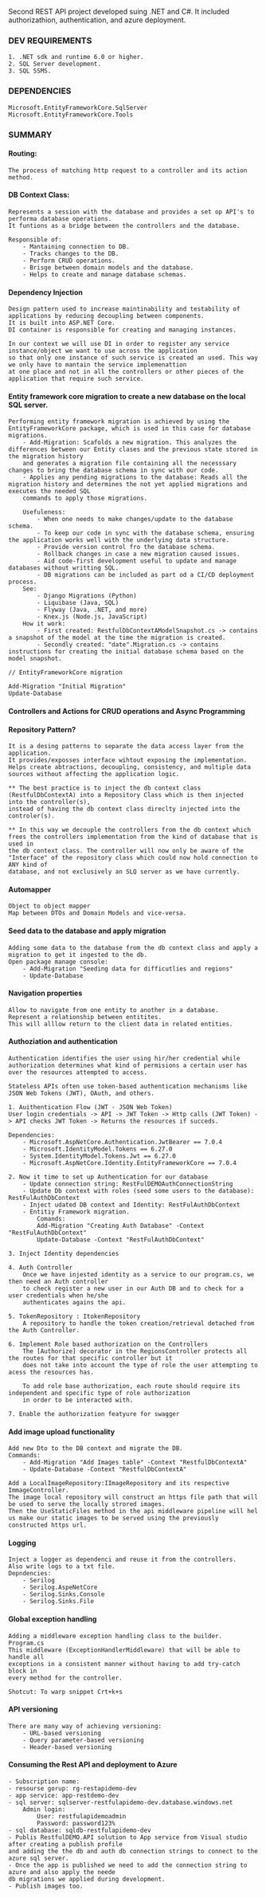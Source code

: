 Second REST API project developed suing .NET and C#. It included authorizathion, authentication, and azure deployment.

### DEV REQUIREMENTS
	1. .NET sdk and runtime 6.0 or higher.
	2. SQL Server development.
	3. SQL SSMS.

### DEPENDENCIES
```shell
Microsoft.EntityFrameworkCore.SqlServer
Microsoft.EntityFrameworkCore.Tools
```

### SUMMARY

#### Routing:
	The process of matching http request to a controller and its action method.

#### DB Context Class:
	Represents a session with the database and provides a set op API's to performa database operations.
	It funtions as a bridge between the controllers and the database.

	Responsible of:
		- Mantaining connection to DB.
		- Tracks changes to the DB.
		- Perform CRUD operations.
		- Brisge between domain models and the database.
		- Helps to create and manage database schemas.

#### Dependency Injection
	Design pattern used to increase maintinability and testability of applications by reducing decoupling between components.
	It is built into ASP.NET Core.
	DI container is responsible for creating and managing instances.

	In our context we will use DI in order to register any service instance/object we want to use across the application
	so that only one instance of such service is created an used. This way we only have to mantain the service implemenattion
	at one place and not in all the controllers or other pieces of the application that require such service.

#### Entity framework core migration to create a new database on the local SQL server.
	Performing entity framework migration is achieved by using the EntityFrameworkCore package, which is used in this case for database migrations.
		- Add-Migration: Scafolds a new migration. This analyzes the differences between our Entity clases and the previous state stored in the migration history
		and generates a migration file containing all the necesssary changes to bring the database schema in sync with our code.
		- Applies any pending migrations to the database: Reads all the migration history and determines the not yet applied migrations and executes the needed SQL
		commands to apply those migrations.

		Usefuleness:
			- When one needs to make changes/update to the database schema.
			- To keep our code in sync with the database schema, ensuring the application works well with the underlying data structure.
			- Provide version control fro the database schema.
			- Rollback changes in case a new migration caused issues.
			- Aid code-first development useful to update and manage databases without writting SQL.
			- DB migrations can be included as part od a CI/CD deployment process.
		See:
			- Django Migrations (Python)
			- Liquibase (Java, SQL)
			- Flyway (Java, .NET, and more)
			- Knex.js (Node.js, JavaScript)
		How it work:
			- First created: RestfulDbContextAModelSnapshot.cs -> contains a snapshot of the model at the time the migration is created.
			- Secondly created: "date".Migration.cs -> contains instructions for creating the initial database schema based on the model snapshot.

```shell
// EntityFrameworkCore migration

Add-Migration "Initial Migration"
Update-Database
```

#### Controllers and Actions for CRUD operations and Async Programming

#### Repository Pattern?
	It is a desing patterns to separate the data access layer from the application.
	It provides/exposses interface wihtout exposing the implementation.
	Helps create abtractions, decoupling, consistency, and multiple data sources without affecting the application logic.

	** The best practice is to inject the db context class (RestfulDbContextA) into a Repository Class which is then injected into the controller(s),
	instead of having the db context class direclty injected into the controler(s).
	
	** In this way we decouple the controllers from the db context which frees the controllers implementation from the kind of database that is used in
	the db context class. The controller will now only be aware of the "Interface" of the repository class which could now hold connection to ANY kind of
	database, and not exclusively an SLQ server as we have currently.

#### Automapper
	Object to object mapper
	Map between DTOs and Domain Models and vice-versa.


#### Seed data to the database and apply migration
	Adding some data to the database from the db context class and apply a migration to get it ingested to the db.
	Open package manage console:
		- Add-Migration "Seeding data for difficutlies and regions"
		- Update-Database

#### Navigation properties
	Allow to navigate from one entity to another in a database.
	Represent a relationship between entitites.
	This will alllow return to the client data in related entities.

#### Authoziation and authentication
	Authentication identifies the user using hir/her credential while authorization determines what kind of permisions a certain user has over the resources attempted to access.
	
	Stateless APIs often use token-based authentication mechanisms like JSON Web Tokens (JWT), OAuth, and others.

	1. Auithentication Flow (JWT - JSON Web Token)
	User login credentials -> API -> JWT Token -> Http calls (JWT Token) -> API checks JWT Token -> Returns the resources if succeds.

	Dependencies:
		- Microsoft.AspNetCore.Authentication.JwtBearer == 7.0.4
		- Microsoft.IdentityModel.Tokens == 6.27.0
		- System.IdentityModel.Tokens.Jwt == 6.27.0
		- Microsoft.AspNetCore.Identity.EntityFrameworkCore == 7.0.4

	2. Now it time to set up Authentication for our database
		- Update connection string: RestFulDEMOAuthConnectionString
		- Update Db context with roles (seed some users to the database): RestFulAuthDbContext
		- Inject udated DB context and Identity: RestFulAuthDbContext
		- Entitiy Framework migration.
			Comands:
			Add-Migration "Creating Auth Database" -Context "RestFulAuthDbContext"
			Update-Database -Context "RestFulAuthDbContext"

	3. Inject Identity dependencies

	4. Auth Controller
		Once we have injested identity as a service to our program.cs, we then need an Auth controller
		to check register a new user in our Auth DB and to check for a user credentials when he/she
		authenticates agains the api.

	5. TokenRepository : ItokenRepository
		A repository to handle the token creation/retrieval detached from the Auth Controller.

	6. Implement Role based authorization on the Controllers
		The [Authorize] decorator in the RegionsController protects all the routes for that specific controller but it
		does not take into account the type of role the user attempting to acess the resources has.

		To add role base authorization, each route should require its independent and specific type of role authorization
		in order to be interacted with.

	7. Enable the authorization featyure for swagger

#### Add image upload functionality
	Add new Dto to the DB context and migrate the DB.
	Commands:
		- Add-Migration "Add Images table" -Context "RestfulDbContextA"
		- Update-Database -Context "RestfulDbContextA"

	Add a LocalImageRepository:IImageRepository and its respective ImmageController.
	The image local repository will construct an https file path that will be used to serve the locally strored images.
	Then the UseStaticFiles method in the api middleware pipeline will hel us make our static images to be served using the previously constructed https url.

#### Logging
	Inject a logger as dependenci and reuse it from the controllers.
	Also write logs to a txt file.
	Depndencies:
		- Serilog
		- Serilog.AspeNetCore
		- Serilog.Sinks.Console
		- Serilog.Sinks.File

#### Global exception handling
	Adding a middleware exception handling class to the builder. Program.cs
	This middleware (ExceptionHandlerMiddleware) that will be able to handle all
	exceptions in a consistent manner without having to add try-catch block in
	every method for the controller.

	Shotcut: To warp snippet Crt+k+s

#### API versioning
	There are many way of achieving versioning:
		- URL-based versioning
		- Query parameter-based versioning
		- Header-based versioning

#### Consuming the Rest API and deployment to Azure
	- Subscription name:
	- resourse gorup: rg-restapidemo-dev
	- app service: app-restdemo-dev
	- sql server: sqlserver-restfulapidemo-dev.database.windows.net
		Admin login:
			User: restfulapidemoadmin
			Password: password123%
	- sql database: sqldb-restfulapidemo-dev
	- Publis RestfulDEMO.API solution to App service from Visual studio after creating a publish profile
	and adding the the db and auth db connection strings to connect to the azure sql server.
	- Once the app is published we need to add the connection string to azure and also apply the neede
	db migrations we applied during development.
	- Publish images too.
